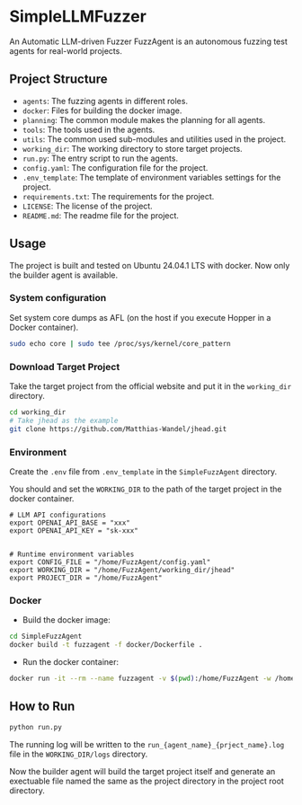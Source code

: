 # SimpleLLMFuzzer
An Automatic LLM-driven Fuzzer
FuzzAgent is an autonomous fuzzing test agents for real-world projects.

## Project Structure
* `agents`: The fuzzing agents in different roles.
* `docker`: Files for building the docker image.
* `planning`: The common module makes the planning for all agents.
* `tools`: The tools used in the agents.
* `utils`: The common used sub-modules and utilities used in the project.
* `working_dir`: The working directory to store target projects.
* `run.py`: The entry script to run the agents.
* `config.yaml`: The configuration file for the project.
* `.env_template`: The template of environment variables settings for the project.
* `requirements.txt`: The requirements for the project.
* `LICENSE`: The license of the project.
* `README.md`: The readme file for the project.



## Usage
The project is built and tested on Ubuntu 24.04.1 LTS with docker.
Now only the builder agent is available.

### System configuration
Set system core dumps as AFL (on the host if you execute Hopper in a Docker container).

``` bash
sudo echo core | sudo tee /proc/sys/kernel/core_pattern
```


### Download Target Project
Take the target project from the official website and put it in the `working_dir` directory.
```bash
cd working_dir
# Take jhead as the example
git clone https://github.com/Matthias-Wandel/jhead.git
```

### Environment

Create the `.env` file from `.env_template` in the `SimpleFuzzAgent` directory.

You should  and set the `WORKING_DIR` to the path of the target project in the docker container.
``` text
# LLM API configurations
export OPENAI_API_BASE = "xxx" 
export OPENAI_API_KEY = "sk-xxx"


# Runtime environment variables
export CONFIG_FILE = "/home/FuzzAgent/config.yaml"
export WORKING_DIR = "/home/FuzzAgent/working_dir/jhead"
export PROJECT_DIR = "/home/FuzzAgent"
```

### Docker

- Build the docker image:
```bash
cd SimpleFuzzAgent
docker build -t fuzzagent -f docker/Dockerfile .
```

 - Run the docker container:
``` bash
docker run -it --rm --name fuzzagent -v $(pwd):/home/FuzzAgent -w /home/FuzzAgent --network host fuzzagent /bin/bash
```


## How to Run
``` bash
python run.py
```
The running log will be written to the `run_{agent_name}_{prject_name}.log` file in the `WORKING_DIR/logs` directory.

Now the builder agent will build the target project itself and generate an exectuable file named the same as the project directory in the project root directory.
